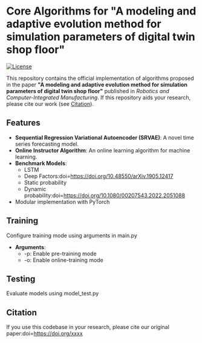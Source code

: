 # Core Algorithms for "A modeling and adaptive evolution method for simulation parameters of digital twin shop floor"

[![License](https://img.shields.io/badge/License-MIT-blue.svg)](LICENSE)

This repository contains the official implementation of algorithms proposed in the paper **"A modeling and adaptive evolution method for simulation parameters of digital twin shop floor"** published in *Robotics and Computer-Integrated Manufacturing*. If this repository aids your research, please cite our work (see [Citation](#citation)).

## Features
- **Sequential Regression Variational Autoencoder (SRVAE)**: A novel time series forecasting model.
- **Online Instructor Algorithm**: An online learning algorithm for machine learning.
- **Benchmark Models**:
  - LSTM
  - Deep Factors:doi=https://doi.org/10.48550/arXiv.1905.12417
  - Static probability
  - Dynamic probability:doi=https://doi.org/10.1080/00207543.2022.2051088
- Modular implementation with PyTorch

## Training
Configure training mode using arguments in main.py
- **Arguments**:
  - -p: Enable pre-training mode
  - -o: Enable online-training mode

## Testing
Evaluate models using model_test.py

## Citation
If you use this codebase in your research, please cite our original paper:doi=https://doi.org/xxxx
